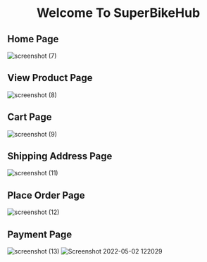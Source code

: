 <h1 align="center">Welcome To SuperBikeHub </h1>


<h2>Home Page</h2>

![screenshot (7)](https://user-images.githubusercontent.com/56519178/166261194-28591f6f-65b0-4fbc-8e9f-69a5eeadeec8.png)

<h2>View Product Page</h2>

![screenshot (8)](https://user-images.githubusercontent.com/56519178/166267602-61cb46cc-a6f8-4ade-8947-46d938b2ee41.png)

<h2>Cart Page</h2>

![screenshot (9)](https://user-images.githubusercontent.com/56519178/166267898-41963c06-e006-4722-9a95-aed33c334f89.png)

<h2>Shipping Address Page</h2>

![screenshot (11)](https://user-images.githubusercontent.com/56519178/166268473-cd85f0a1-f25c-44d9-bfce-07c4d75d3392.png)

<h2>Place Order Page</h2>

![screenshot (12)](https://user-images.githubusercontent.com/56519178/166268828-efba64ea-b4fa-41b6-8e7e-ee6ab0923c33.png)

<h2>Payment Page</h2>

![screenshot (13)](https://user-images.githubusercontent.com/56519178/166269176-33093450-9861-4071-a6be-96fd72e8bac3.png)
![Screenshot 2022-05-02 122029](https://user-images.githubusercontent.com/56519178/166269564-0769b30e-6b19-4327-a78d-4ec91d702409.jpg)
